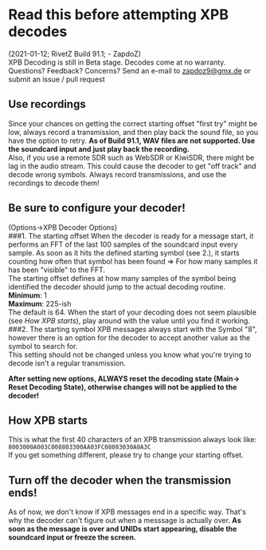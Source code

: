 # Read this before attempting XPB decodes
(2021-01-12; RivetZ Build 91.1; - ZapdoZ)  
XPB Decoding is still in Beta stage. Decodes come at no warranty.  
Questions? Feedback? Concerns? Send an e-mail to zapdoz9@gmx.de or submit an issue / pull request
## Use recordings
Since your chances on getting the correct starting offset
"first try" might be low, always record a transmission, and then
play back the sound file, so you have the option to retry. **As of Build 91.1, WAV files are not supported. Use the soundcard input and just play back
the recording.**  
Also, if you use a remote SDR such as WebSDR or KiwiSDR, there might be
lag in the audio stream. This could cause the decoder to get "off track" and
decode wrong symbols. Always record transmissions, and use the
recordings to decode them!



## Be sure to configure your decoder!
(Options->XPB Decoder Options)  
###1. The starting offset
When the decoder is ready for a message start, it performs an FFT of the last 100
samples of the soundcard input every sample. As soon as it hits the defined starting symbol (see 2.),
it starts counting how often that symbol has been found => For how many samples it
has been "visible" to the FFT.  
The starting offset defines at how many samples of the symbol being identified
the decoder should jump to the actual decoding routine.  
**Minimum**: 1  
**Maximum**: 225-ish  
The default is 64. When the start of your decoding does not seem plausible (see _How XPB starts_), play
around with the value until you find it working.  
###2. The starting symbol
XPB messages always start with the Symbol "8", however there is an option
for the decoder to accept another value as the symbol to search for.  
This setting should not be changed unless you know what you're trying to decode
isn't a regular transmission.

**After setting new options, ALWAYS reset the decoding state (Main-> Reset Decoding State),
otherwise changes will not be applied to the decoder!**

## How XPB starts
This is what the first 40 characters of an XPB transmission always look like:   
```8003000A003C008803300AA03FC08083030A0A3C```  
If you get something different, please try to change your starting offset.

## Turn off the decoder when the transmission ends!
As of now, we don't know if XPB messages end in a specific way. That's why the decoder
can't figure out when a messsage is actually over. **As soon as the message is over and UNIDs
start appearing, disable the soundcard input or freeze the screen.**
